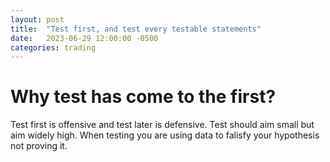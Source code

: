 ```yaml
---
layout: post
title:  "Test first, and test every testable statements"
date:   2023-06-29 12:00:00 -0500
categories: trading
---
```


# Why test has come to the first?
Test first is offensive and test later is defensive.
Test should aim small but aim widely high.
When testing you are using data to falisfy your hypothesis not proving it.
